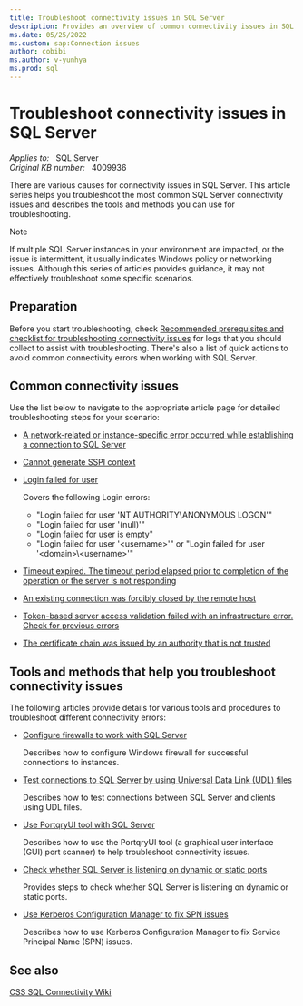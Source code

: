```yaml
---
title: Troubleshoot connectivity issues in SQL Server
description: Provides an overview of common connectivity issues in SQL Server and describes the tools to troubleshoot the issues.
ms.date: 05/25/2022
ms.custom: sap:Connection issues
author: cobibi
ms.author: v-yunhya
ms.prod: sql
---
```

# Troubleshoot connectivity issues in SQL Server

_Applies to:_ &nbsp; SQL Server  
_Original KB number:_ &nbsp; 4009936

There are various causes for connectivity issues in SQL Server. This article series helps you troubleshoot the most common SQL Server connectivity issues and describes the tools and methods you can use for troubleshooting.

> [!NOTE]
> If multiple SQL Server instances in your environment are impacted, or the issue is intermittent, it usually indicates Windows policy or networking issues. Although this series of articles provides guidance, it may not effectively troubleshoot some specific scenarios.

## Preparation

Before you start troubleshooting, check [Recommended prerequisites and checklist for troubleshooting connectivity issues](resolve-connectivity-errors-checklist.md) for logs that you should collect to assist with troubleshooting. There's also a list of quick actions to avoid common connectivity errors when working with SQL Server.

## Common connectivity issues

Use the list below to navigate to the appropriate article page for detailed troubleshooting steps for your scenario:

- [A network-related or instance-specific error occurred while establishing a connection to SQL Server](network-related-or-instance-specific-error-occurred-while-establishing-connection.md)

- [Cannot generate SSPI context](cannot-generate-sspi-context-error.md)

- [Login failed for user](login-failed-for-user.md)

  Covers the following Login errors:
  - "Login failed for user 'NT AUTHORITY\ANONYMOUS LOGON'"
  - "Login failed for user '(null)'"
  - "Login failed for user is empty"
  - "Login failed for user '\<username\>'" or "Login failed for user '\<domain>\\\<username>'"
    
- [Timeout expired. The timeout period elapsed prior to completion of the operation or the server is not responding](timeout-expired-error.md)

- [An existing connection was forcibly closed by the remote host](tls-exist-connection-closed.md)

- [Token-based server access validation failed with an infrastructure error. Check for previous errors](cannot-connect-remotely.md)

- [The certificate chain was issued by an authority that is not trusted](error-message-when-you-connect.md)

## Tools and methods that help you troubleshoot connectivity issues

The following articles provide details for various tools and procedures to troubleshoot different connectivity errors:

- [Configure firewalls to work with SQL Server](/sql/sql-server/install/configure-the-windows-firewall-to-allow-sql-server-access?context=/troubleshoot/sql/context/context)

  Describes how to configure Windows firewall for successful connections to instances.

- [Test connections to SQL Server by using Universal Data Link (UDL) files](test-oledb-connectivity-use-udl-file.md)
  
  Describes how to test connections between SQL Server and clients using UDL files.

- [Use PortqryUI tool with SQL Server](network-related-or-instance-specific-error-occurred-while-establishing-connection.md#named-instance-of-sql-server)

  Describes how to use the PortqryUI tool (a graphical user interface (GUI) port scanner) to help troubleshoot connectivity issues.

- [Check whether SQL Server is listening on dynamic or static ports](static-or-dynamic-port-config.md)

  Provides steps to check whether SQL Server is listening on dynamic or static ports.

- [Use Kerberos Configuration Manager to fix SPN issues](cannot-generate-sspi-context-error.md#fix-the-error-with-kerberos-configuration-manager-recommended)

  Describes how to use Kerberos Configuration Manager to fix Service Principal Name (SPN) issues.

## See also

[CSS SQL Connectivity Wiki](https://github.com/microsoft/CSS_SQL_Networking_Tools/wiki/SSPICLIENT)
